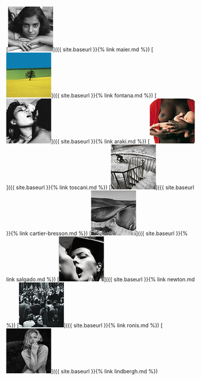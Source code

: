 
[![Vivian Maier](thumbs/vivian-maier-01-thumb.jpg)]({{ site.baseurl }}{% link maier.md %})
[![Franco Fontana](thumbs/franco-fontana-01-thumb.jpg)]({{ site.baseurl }}{% link fontana.md %})
[![Nobuyoshi Araki](thumbs/nobuyoshi-araki-01-thumb.jpg)]({{ site.baseurl }}{% link araki.md %})
[![Oliviero Toscani](thumbs/oliviero-toscani-02-thumb.jpg)]({{ site.baseurl }}{% link toscani.md %})
[![Henri Cartier-Bresson](thumbs/henri-cartier-bresson-02-thumb.jpg)]({{ site.baseurl }}{% link cartier-bresson.md %})
[![Sebastiao Salgado](thumbs/sebastiao-salgado-01-thumb.jpg)]({{ site.baseurl }}{% link salgado.md %})
[![Helmut Newton](thumbs/helmut-newton-02-thumb.jpg)]({{ site.baseurl }}{% link newton.md %})
[![Willy Ronis](thumbs/willy-ronis-01-thumb.jpg)]({{ site.baseurl }}{% link ronis.md %})
[![Peter Lindbergh](thumbs/peter-lindbergh-01-thumb.jpg)]({{ site.baseurl }}{% link lindbergh.md %})
